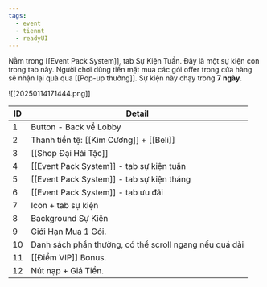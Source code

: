 ```yaml
---
tags:
  - event
  - tiennt
  - readyUI
---
```

Nằm trong [[Event Pack System]], tab Sự Kiện Tuần. Đây là một sự kiện con trong tab này.
Người chơi dùng tiền mặt mua các gói offer trong cửa hàng sẽ nhận lại quà qua [[Pop-up thưởng]].
Sự kiện này chạy trong **7 ngày**.

![[20250114171444.png]]

| ID  | Detail                                                 |
| --- | ------------------------------------------------------ |
| 1   | Button - Back về Lobby                                 |
| 2   | Thanh tiền tệ: [[Kim Cương]] + [[Beli]]                |
| 3   | [[Shop Đại Hải Tặc]]                                   |
| 4   | [[Event Pack System]] - tab sự kiện tuần               |
| 5   | [[Event Pack System]] - tab sự kiện tháng              |
| 6   | [[Event Pack System]] - tab ưu đãi                     |
| 7   | Icon + tab sự kiện                                     |
| 8   | Background Sự Kiện                                     |
| 9   | Giới Hạn Mua 1 Gói.                                    |
| 10  | Danh sách phần thưởng, có thể scroll ngang nếu quá dài |
| 11  | [[Điểm VIP]] Bonus.                                    |
| 12  | Nút nạp + Giá Tiền.                                    |


